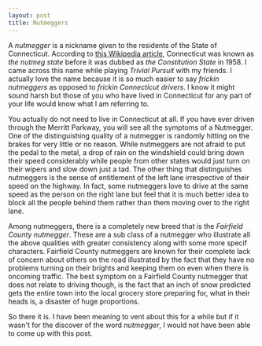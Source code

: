 ```yaml
---
layout: post
title: Nutmeggers
---
```


A _nutmegger_ is a nickname given to the residents of the State of Connecticut. According to [this Wikipedia article](http://en.wikipedia.org/wiki/Nutmegger), Connecticut  was known as _the nutmeg state_ before it was dubbed as _the Constitution State_ in 1958. I came across this name while playing _Trivial Pursuit_ with my friends. I actually love the name because it is so much easier to say *frickin nutmeggers* as opposed to *frickin Connecticut drivers*. I know it might sound harsh but those of you who have lived in Connecticut for any part of your life would know what I am referring to.

You actually do not need to live in Connecticut at all. If you have ever driven through the Merritt Parkway, you will see all the symptoms of a Nutmegger. One of the distinguishing quality of a nutmegger is randomly hitting on the brakes for very little or no reason. While nutmeggers are not afraid to put the pedal to the metal, a drop of rain on the windshield could bring down their speed considerably while people from other states would just turn on their wipers and slow down just a tad. The other thing that distinguishes nutmeggers is the sense of entitlement of the left lane irrespective of their speed on the highway. In fact, some nutmeggers love to drive at the same speed as the person on the right lane but feel that it is much better idea to block all the people behind them rather than them moving over to the right lane.

Among nutmeggers, there is a completely new breed that is the _Fairfield County nutmegger_. These are a sub class of a nutmegger who illustrate all the above qualities with greater consistency along with some more specif characters. Fairfield County nutmeggers are known for their complete lack of concern about others on the road illustrated by the fact that they have no problems turning on their brights and keeping them on even when there is oncoming traffic. The best symptom on a Fairfield County nutmegger that does not relate to driving though, is the fact that an inch of snow predicted gets the entire town into the local grocery store preparing for, what in their heads is, a disaster of huge proportions.

So there it is. I have been meaning to vent about this for a while but if it wasn't for the discover of the word _nutmegger_, I would not have been able to come up with this post.
